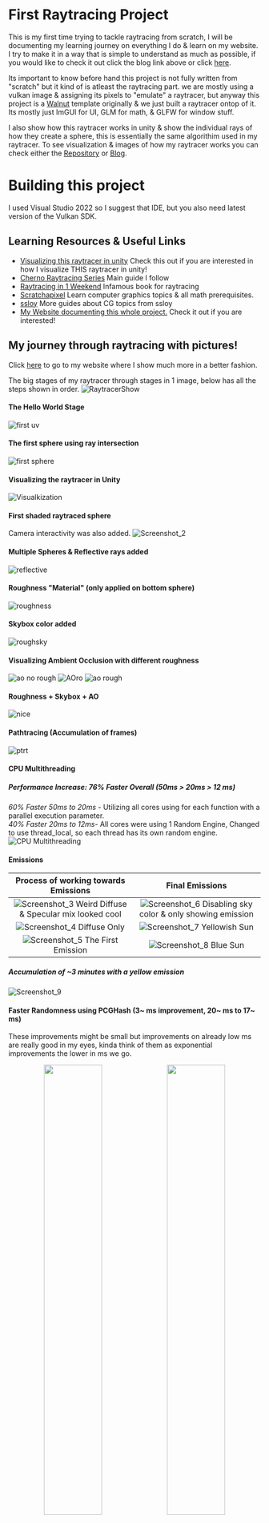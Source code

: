# First Raytracing Project
This is my first time trying to tackle raytracing from scratch, I will be documenting my learning journey on everything I do & learn on my website. I try to make it in a way that is simple to understand as much as possible, if you would like to check it out click the blog link above or click [here](https://j-2k.github.io/raytracingproject).

Its important to know before hand this project is not fully written from "scratch" but it kind of is atleast the raytracing part. we are mostly using a vulkan image & assigning its pixels to "emulate" a raytracer, but anyway this project is a [Walnut](https://github.com/TheCherno/Walnut) template originally & we just built a raytracer ontop of it. Its mostly just ImGUI for UI, GLM for math, & GLFW for window stuff.

I also show how this raytracer works in unity & show the individual rays of how they create a sphere, this is essentially the same algorithim used in my raytracer. To see visualization & images of how my raytracer works you can check either the [Repository](https://github.com/j-2k/VisualizeRaytracingInUnity) or [Blog](https://j-2k.github.io/raytracingproject/#Visualize_Raytracing).<br />

# Building this project
I used Visual Studio 2022 so I suggest that IDE, but you also need latest version of the Vulkan SDK.

## Learning Resources & Useful Links
- [Visualizing this raytracer in unity](https://github.com/j-2k/VisualizeRaytracingInUnity) Check this out if you are interested in how I visualize THIS raytracer in unity!
- [Cherno Raytracing Series](https://www.youtube.com/playlist?list=PLlrATfBNZ98edc5GshdBtREv5asFW3yXl) Main guide I follow
- [Raytracing in 1 Weekend](https://raytracing.github.io) Infamous book for raytracing
- [Scratchapixel](https://scratchapixel.com) Learn computer graphics topics & all math prerequisites.
- [ssloy](https://github.com/ssloy) More guides about CG topics from ssloy
- [My Website documenting this whole project.](https://j-2k.github.io) Check it out if you are interested!

## My journey through raytracing with pictures!
Click [here](https://j-2k.github.io/raytracingproject) to go to my website where I show much more in a better fashion.

The big stages of my raytracer through stages in 1 image, below has all the steps shown in order.
![RaytracerShow](https://github.com/j-2k/Raytracing/assets/52252068/d46e49a0-98a7-482b-bd44-4a9fdee4122c)

#### The Hello World Stage
![first uv](https://user-images.githubusercontent.com/52252068/234472575-81e72086-39fe-4f46-8550-3d80f62e45a1.png)

#### The first sphere using ray intersection
![first sphere](https://user-images.githubusercontent.com/52252068/234472603-626bd8ee-0446-4308-a1e9-c7b069c9da7b.png)

#### Visualizing the raytracer in Unity
![Visualkization](https://user-images.githubusercontent.com/52252068/234472677-a8b79507-5bcf-42e5-93e9-5931b121fa63.gif)

#### First shaded raytraced sphere
Camera interactivity was also added.
![Screenshot_2](https://user-images.githubusercontent.com/52252068/234472619-360c6518-8d1f-481a-8153-7521b2461c02.png)

#### Multiple Spheres & Reflective rays added
![reflective](https://github.com/j-2k/Raytracing/assets/52252068/dfb3f6b4-0bd4-43a7-a8db-033821ef65ce)

#### Roughness "Material" (only applied on bottom sphere)
![roughness](https://github.com/j-2k/Raytracing/assets/52252068/927f2439-335d-4b56-8358-a69ccbca2f49)

#### Skybox color added
![roughsky](https://github.com/j-2k/Raytracing/assets/52252068/42e3bc86-94ae-42e5-897b-eb563b38a3f3)

#### Visualizing Ambient Occlusion with different roughness
![ao no rough](https://github.com/j-2k/Raytracing/assets/52252068/19bd31cf-0ff1-4f23-a3cc-dbf9d6629dd6)
![AOro](https://github.com/j-2k/Raytracing/assets/52252068/37ef9ab5-c7e3-499c-9877-542ef7fc772d)
![ao rough](https://github.com/j-2k/Raytracing/assets/52252068/27b0c780-33b6-4fc2-8f42-eed5c70de533)

#### Roughness + Skybox + AO 
![nice](https://github.com/j-2k/Raytracing/assets/52252068/2107a1ba-c9f1-4c71-8024-5fb134e5d5d0)

#### Pathtracing (Accumulation of frames)
![ptrt](https://github.com/j-2k/Raytracing/assets/52252068/f2a9fd6b-e92f-4c3f-a738-40b89fa3953f)

#### CPU Multithreading 
##### Performance Increase: 76% Faster Overall (50ms > 20ms > 12 ms)
*60% Faster 50ms to 20ms* - Utilizing all cores using for each function with a parallel execution parameter.  
*40% Faster 20ms to 12ms*- All cores were using 1 Random Engine, Changed to use thread_local, so each thread has its own random engine.  
![CPU Multithreading](https://github.com/j-2k/Raytracing/assets/52252068/582ab8ac-2fe1-4b43-b2ce-64a613695599)

#### Emissions
Process of working towards Emissions  |  Final Emissions
:-------------------------:|:-------------------------:
![Screenshot_3](https://github.com/j-2k/Raytracing/assets/52252068/0b049eac-4a88-4914-85e4-2b0b099dd37a) Weird Diffuse & Specular mix looked cool | ![Screenshot_6](https://github.com/j-2k/Raytracing/assets/52252068/47aad42d-355f-420e-b99f-1696cdd9e376) Disabling sky color & only showing emission
![Screenshot_4](https://github.com/j-2k/Raytracing/assets/52252068/7addef7e-4cd9-4829-9e21-4e3a8706ca0e) Diffuse Only | ![Screenshot_7](https://github.com/j-2k/Raytracing/assets/52252068/d958fff5-9c8f-44bf-b79b-debae131c059) Yellowish Sun
![Screenshot_5](https://github.com/j-2k/Raytracing/assets/52252068/c3397570-7858-42cb-ba0b-3278be5a0320) The First Emission | ![Screenshot_8](https://github.com/j-2k/Raytracing/assets/52252068/a339c4bb-0a3e-406c-a74f-9b2cbcc993b6) Blue Sun

##### Accumulation of ~3 minutes with a yellow emission
![Screenshot_9](https://github.com/j-2k/Raytracing/assets/52252068/5ab842b2-0a53-4d53-9903-897131818681)

#### Faster Randomness using PCGHash (3~ ms improvement, 20~ ms to 17~ ms)
These improvements might be small but improvements on already low ms are really good in my eyes, kinda think of them as exponential improvements the lower in ms we go.
<p align="middle" float="left">
  <img src="https://github.com/j-2k/Raytracing/assets/52252068/40617cef-67c1-4d4b-a13e-4837fc8a1bfc" width="48%" />
  <img src="https://github.com/j-2k/Raytracing/assets/52252068/f402f7f6-ccd9-4b84-98e1-9c94e41ca483" width="48%" /> 
</p>










